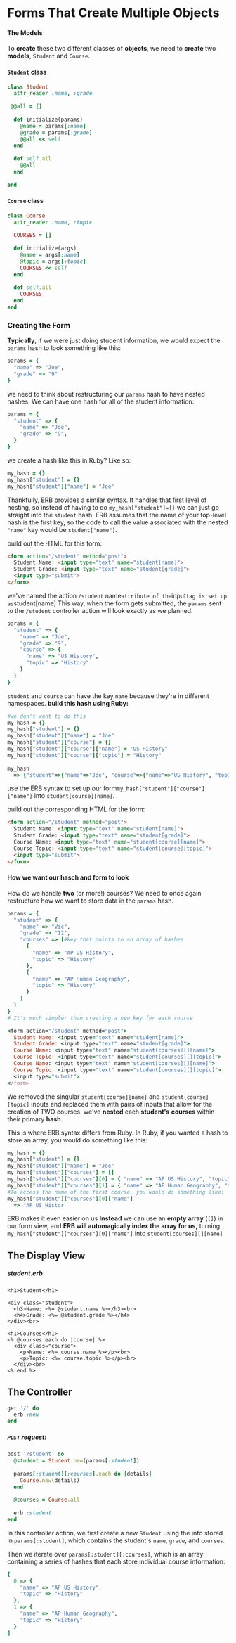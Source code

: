 

# Forms That Create Multiple Objects

#### The Models

To **create** these two different classes of **objects**, we need to **create** two **models**, `Student` and `Course`.

#### `Student` class

```ruby
class Student
  attr_reader :name, :grade
 
 @@all = []
 
  def initialize(params)
    @name = params[:name]
    @grade = params[:grade]
    @@all << self
  end
 
  def self.all
    @@all
  end
 
end
```

#### `Course` class

```ruby
class Course
  attr_reader :name, :topic
 
  COURSES = []
 
  def initialize(args)
    @name = args[:name]
    @topic = args[:topic]
    COURSES << self
  end
 
  def self.all
    COURSES
  end
end
```

### Creating the Form

**Typically**, if we were just doing student information, we would expect the `params` hash to look something like this:

```RUBY
params = {
  "name" => "Joe",
  "grade" => "9"
}
```

 we need to think about restructuring our `params` hash to have nested hashes. We can have one hash for all of the student information:

```RUBY
params = {
  "student" => {
    "name" => "Joe",
    "grade" => "9",
  }
}
```

we create a hash like this in Ruby? Like so:

```ruby
my_hash = {}
my_hash["student"] = {}
my_hash["student"]["name"] = "Joe"
```

Thankfully, ERB provides a similar syntax. It handles that first level of nesting, so instead of having to do `my_hash["student"]={}` we can just go straight into the `student` hash. ERB assumes that the name of your top-level hash is the first key, so the code to call the value associated with the nested `"name"` key would be `student["name"]`.

build out the HTML for this form:

```html
<form action="/student" method="post">
  Student Name: <input type="text" name="student[name]">
  Student Grade: <input type="text" name="student[grade]">
  <input type="submit">
</form>
```

we've named the action `/student`  name` attribute of the `input` tag is set up as `student[name] This way, when the form gets submitted, the `params` sent to the `/student` controller action will look exactly as we planned.

```ruby
params = {
  "student" => {
    "name" => "Joe",
    "grade" => "9",
    "course" => {
      "name" => "US History",
      "topic" => "History"
    }
  }
}
```

`student` and `course` can have the key `name` because they're in different namespaces. **build this hash using Ruby:**

```ruby
#we don't want to do this
my_hash = {}
my_hash["student"] = {}
my_hash["student"]["name"] = "Joe"
my_hash["student"]["course"] = {}
my_hash["student"]["course"]["name"] = "US History"
my_hash["student"]["course"]["topic"] = "History"
 
my_hash
  => {"student"=>{"name"=>"Joe", "course"=>{"name"=>"US History", "topic"=>"History"}}}
```

 use the ERB syntax to set up our form`my_hash["student"]["course"]["name"]` into `student[course][name]`.

build out the corresponding HTML for the form:

```html
<form action="/student" method="post">
  Student Name: <input type="text" name="student[name]">
  Student Grade: <input type="text" name="student[grade]">
  Course Name: <input type="text" name="student[course][name]">
  Course Topic: <input type="text" name="student[course][topic]">
  <input type="submit">
</form>
```

#### How we want our hasch and form to look

How do we handle **two** (or more!) courses?  We need to once again restructure how we want to store data in the `params` hash.

```ruby
params = {
  "student" => {
    "name" => "Vic",
    "grade" => "12",
    "courses" => [#key that points to an array of hashes
      {
        "name" => "AP US History",
        "topic" => "History"
      },
      {
        "name" => "AP Human Geography",
        "topic" => "History"
      }
    ]
  }
}
# It's much simpler than creating a new key for each course
```

```ruby
<form action="/student" method="post">
  Student Name: <input type="text" name="student[name]">
  Student Grade: <input type="text" name="student[grade]">
  Course Name: <input type="text" name="student[courses][][name]">
  Course Topic: <input type="text" name="student[courses][][topic]">
  Course Name: <input type="text" name="student[courses][][name]">
  Course Topic: <input type="text" name="student[courses][][topic]">
  <input type="submit">
</form>
```

We removed the singular `student[course][name]` and `student[course][topic]` inputs and replaced them with pairs of inputs that allow for the creation of TWO courses.  we've **nested** each **student's** **courses** within their primary **hash**.

This is where ERB syntax differs from Ruby. In Ruby, if you wanted a hash to store an array, you would do something like this:

```ruby
my_hash = {}
my_hash["student"] = {}
my_hash["student"]["name"] = "Joe"
my_hash["student"]["courses"] = []
my_hash["student"]["courses"][0] = { "name" => "AP US History", "topic" => "History"}
my_hash["student"]["courses"][1] = { "name" => "AP Human Geography", "topic" => "History"}
#To access the name of the first course, you would do something like:
my_hash["student"]["courses"][0]["name"]
  => "AP US Histor
```

ERB makes it even easier on us  **Instead** we can use an **empty array** (`[]`) in our form view, and **ERB will automagically index the array for us,** turning `my_hash["student"]["courses"][0]["name"]` into `student[courses][][name]`

## The Display View

##### student.erb

```erb
<h1>Student</h1>
 
<div class="student">
  <h3>Name: <%= @student.name %></h3><br>
  <h4>Grade: <%= @student.grade %></h4>
</div><br>
 
<h1>Courses</h1>
<% @courses.each do |course| %>
  <div class="course">
    <p>Name: <%= course.name %></p><br>
    <p>Topic: <%= course.topic %></p><br>
  </div><br>
<% end %>
```

## The Controller

```ruby
get '/' do
  erb :new
end
```

##### `POST` request:

```ruby
post '/student' do
  @student = Student.new(params[:student])
 
  params[:student][:courses].each do |details|
    Course.new(details)
  end
 
  @courses = Course.all
 
  erb :student
end
```

In this controller action, we first create a new `Student` using the info stored in `params[:student]`, which contains the student's `name`, `grade`, and `courses`.

Then we iterate over `params[:student][:courses]`, which is an array containing a series of hashes that each store individual course information:

```ruby
[
  0 => {
    "name" => "AP US History",
    "topic" => "History"
  },
  1 => {
    "name" => "AP Human Geography",
    "topic" => "History"
  }
]
```

